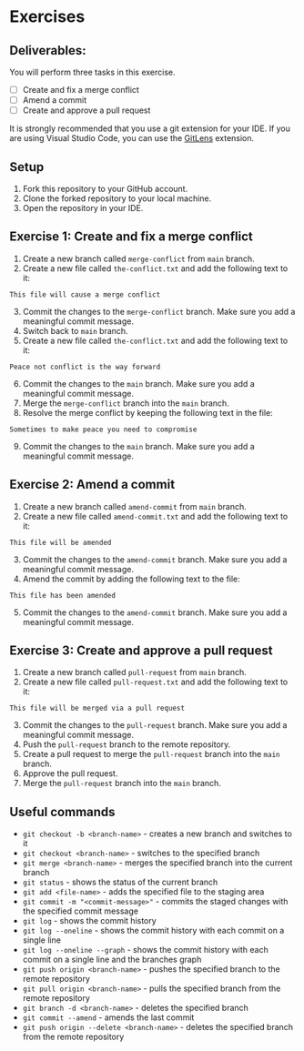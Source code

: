 # Exercises

## Deliverables:
You will perform three tasks in this exercise. 

- [ ] Create and fix a merge conflict
- [ ] Amend a commit
- [ ] Create and approve a pull request

It is strongly recommended that you use a git extension for your IDE. If you are using Visual Studio Code, you can use the [GitLens](https://marketplace.visualstudio.com/items?itemName=eamodio.gitlens) extension. 

## Setup
1. Fork this repository to your GitHub account.
2. Clone the forked repository to your local machine.
3. Open the repository in your IDE.

## Exercise 1: Create and fix a merge conflict

1. Create a new branch called `merge-conflict` from `main` branch.
2. Create a new file called `the-conflict.txt` and add the following text to it:
```
This file will cause a merge conflict
```
3. Commit the changes to the `merge-conflict` branch. Make sure you add a meaningful commit message.
4. Switch back to `main` branch.
5. Create a new file called `the-conflict.txt` and add the following text to it:
```
Peace not conflict is the way forward
```
6. Commit the changes to the `main` branch. Make sure you add a meaningful commit message.
7. Merge the `merge-conflict` branch into the `main` branch.
8. Resolve the merge conflict by keeping the following text in the file:
```
Sometimes to make peace you need to compromise
```
9. Commit the changes to the `main` branch. Make sure you add a meaningful commit message.

## Exercise 2: Amend a commit

1. Create a new branch called `amend-commit` from `main` branch.
2. Create a new file called `amend-commit.txt` and add the following text to it:
```
This file will be amended
```
3. Commit the changes to the `amend-commit` branch. Make sure you add a meaningful commit message.
4. Amend the commit by adding the following text to the file:
```
This file has been amended
```
5. Commit the changes to the `amend-commit` branch. Make sure you add a meaningful commit message.

## Exercise 3: Create and approve a pull request

1. Create a new branch called `pull-request` from `main` branch.
2. Create a new file called `pull-request.txt` and add the following text to it:
```
This file will be merged via a pull request
```
3. Commit the changes to the `pull-request` branch. Make sure you add a meaningful commit message.
4. Push the `pull-request` branch to the remote repository.
5. Create a pull request to merge the `pull-request` branch into the `main` branch.
6. Approve the pull request.
7. Merge the `pull-request` branch into the `main` branch.



## Useful commands

- `git checkout -b <branch-name>` - creates a new branch and switches to it
- `git checkout <branch-name>` - switches to the specified branch
- `git merge <branch-name>` - merges the specified branch into the current branch
- `git status` - shows the status of the current branch
- `git add <file-name>` - adds the specified file to the staging area
- `git commit -m "<commit-message>"` - commits the staged changes with the specified commit message
- `git log` - shows the commit history
- `git log --oneline` - shows the commit history with each commit on a single line
- `git log --oneline --graph` - shows the commit history with each commit on a single line and the branches graph
- `git push origin <branch-name>` - pushes the specified branch to the remote repository
- `git pull origin <branch-name>` - pulls the specified branch from the remote repository
- `git branch -d <branch-name>` - deletes the specified branch
- `git commit --amend` - amends the last commit
- `git push origin --delete <branch-name>` - deletes the specified branch from the remote repository



